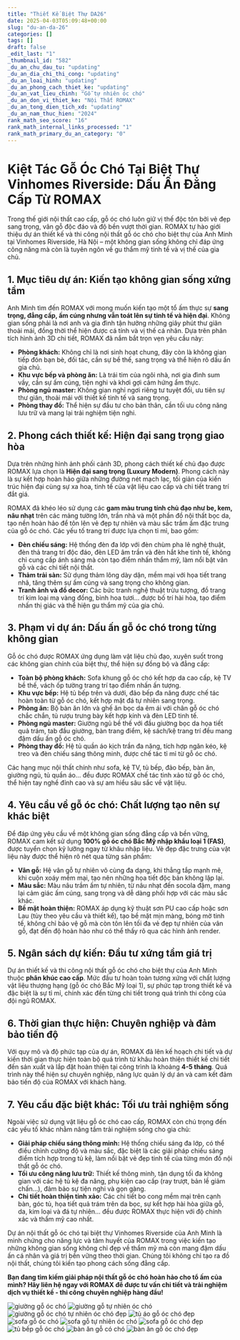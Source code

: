 ```yaml
---
title: "Thiết Kế Biệt Thự DA26"
date: 2025-04-03T05:09:48+00:00
slug: "du-an-da-26"
categories: []
tags: []
draft: false
_edit_last: "1"
_thumbnail_id: "582"
_du_an_chu_dau_tu: "updating"
_du_an_dia_chi_thi_cong: "updating"
_du_an_loai_hinh: "updating"
_du_an_phong_cach_thiet_ke: "updating"
_du_an_vat_lieu_chinh: "Gỗ tự nhiên óc chó"
_du_an_don_vi_thiet_ke: "Nội Thất ROMAX"
_du_an_tong_dien_tich_xd: "updating"
_du_an_nam_thuc_hien: "2024"
rank_math_seo_score: "16"
rank_math_internal_links_processed: "1"
rank_math_primary_du_an_category: "0"
---
```

# Kiệt Tác Gỗ Óc Chó Tại Biệt Thự Vinhomes Riverside: Dấu Ấn Đẳng Cấp Từ ROMAX

Trong thế giới nội thất cao cấp, gỗ óc chó luôn giữ vị thế độc tôn bởi vẻ đẹp sang trọng, vân gỗ độc đáo và độ bền vượt thời gian. ROMAX tự hào giới thiệu dự án thiết kế và thi công nội thất gỗ óc chó cho biệt thự của Anh Minh tại Vinhomes Riverside, Hà Nội – một không gian sống không chỉ đáp ứng công năng mà còn là tuyên ngôn về gu thẩm mỹ tinh tế và vị thế của gia chủ.

## 1. Mục tiêu dự án: Kiến tạo không gian sống xứng tầm

Anh Minh tìm đến ROMAX với mong muốn kiến tạo một tổ ấm thực sự **sang trọng, đẳng cấp, ấm cúng nhưng vẫn toát lên sự tinh tế và hiện đại**. Không gian sống phải là nơi anh và gia đình tận hưởng những giây phút thư giãn thoải mái, đồng thời thể hiện được cá tính và vị thế cá nhân. Dựa trên phân tích hình ảnh 3D chi tiết, ROMAX đã nắm bắt trọn vẹn yêu cầu này:

* **Phòng khách:** Không chỉ là nơi sinh hoạt chung, đây còn là không gian tiếp đón bạn bè, đối tác, cần sự bề thế, sang trọng và thể hiện rõ dấu ấn gia chủ.
* **Khu vực bếp và phòng ăn:** Là trái tim của ngôi nhà, nơi gia đình sum vầy, cần sự ấm cúng, tiện nghi và khơi gợi cảm hứng ẩm thực.
* **Phòng ngủ master:** Không gian nghỉ ngơi riêng tư tuyệt đối, ưu tiên sự thư giãn, thoải mái với thiết kế tinh tế và sang trọng.
* **Phòng thay đồ:** Thể hiện sự đầu tư cho bản thân, cần tối ưu công năng lưu trữ và mang lại trải nghiệm tiện nghi.

## 2. Phong cách thiết kế: Hiện đại sang trọng giao hòa

Dựa trên những hình ảnh phối cảnh 3D, phong cách thiết kế chủ đạo được ROMAX lựa chọn là **Hiện đại sang trọng (Luxury Modern)**. Phong cách này là sự kết hợp hoàn hảo giữa những đường nét mạch lạc, tối giản của kiến trúc hiện đại cùng sự xa hoa, tinh tế của vật liệu cao cấp và chi tiết trang trí đắt giá.

ROMAX đã khéo léo sử dụng các **gam màu trung tính chủ đạo như be, kem, nâu nhạt** trên các mảng tường lớn, trần nhà và một phần đồ nội thất bọc da, tạo nền hoàn hảo để tôn lên vẻ đẹp tự nhiên và màu sắc trầm ấm đặc trưng của gỗ óc chó. Các yếu tố trang trí được lựa chọn tỉ mỉ, bao gồm:

* **Đèn chiếu sáng:** Hệ thống đèn đa lớp với đèn chùm pha lê nghệ thuật, đèn thả trang trí độc đáo, đèn LED âm trần và đèn hắt khe tinh tế, không chỉ cung cấp ánh sáng mà còn tạo điểm nhấn thẩm mỹ, làm nổi bật vân gỗ và các chi tiết nội thất.
* **Thảm trải sàn:** Sử dụng thảm lông dày dặn, mềm mại với họa tiết trang nhã, tăng thêm sự ấm cúng và sang trọng cho không gian.
* **Tranh ảnh và đồ decor:** Các bức tranh nghệ thuật trừu tượng, đồ trang trí kim loại mạ vàng đồng, bình hoa tươi... được bố trí hài hòa, tạo điểm nhấn thị giác và thể hiện gu thẩm mỹ của gia chủ.

## 3. Phạm vi dự án: Dấu ấn gỗ óc chó trong từng không gian

Gỗ óc chó được ROMAX ứng dụng làm vật liệu chủ đạo, xuyên suốt trong các không gian chính của biệt thự, thể hiện sự đồng bộ và đẳng cấp:

* **Toàn bộ phòng khách:** Sofa khung gỗ óc chó kết hợp da cao cấp, kệ TV bề thế, vách ốp tường trang trí tạo điểm nhấn ấn tượng.
* **Khu vực bếp:** Hệ tủ bếp trên và dưới, đảo bếp đa năng được chế tác hoàn toàn từ gỗ óc chó, kết hợp mặt đá tự nhiên sang trọng.
* **Phòng ăn:** Bộ bàn ăn lớn và ghế ăn bọc da êm ái với chân gỗ óc chó chắc chắn, tủ rượu trưng bày kết hợp kính và đèn LED tinh tế.
* **Phòng ngủ master:** Giường ngủ bề thế với đầu giường bọc da họa tiết quả trám, tab đầu giường, bàn trang điểm, kệ sách/kệ trang trí đều mang đậm dấu ấn gỗ óc chó.
* **Phòng thay đồ:** Hệ tủ quần áo kịch trần đa năng, tích hợp ngăn kéo, kệ treo và đèn chiếu sáng thông minh, được chế tác tỉ mỉ từ gỗ óc chó.

Các hạng mục nội thất chính như sofa, kệ TV, tủ bếp, đảo bếp, bàn ăn, giường ngủ, tủ quần áo... đều được ROMAX chế tác tinh xảo từ gỗ óc chó, thể hiện tay nghề đỉnh cao và sự am hiểu sâu sắc về vật liệu.

## 4. Yêu cầu về gỗ óc chó: Chất lượng tạo nên sự khác biệt

Để đáp ứng yêu cầu về một không gian sống đẳng cấp và bền vững, ROMAX cam kết sử dụng **100% gỗ óc chó Bắc Mỹ nhập khẩu loại 1 (FAS)**, được tuyển chọn kỹ lưỡng ngay từ khâu nhập liệu. Vẻ đẹp đặc trưng của vật liệu này được thể hiện rõ nét qua từng sản phẩm:

* **Vân gỗ:** Hệ vân gỗ tự nhiên vô cùng đa dạng, khi thẳng tắp mạnh mẽ, khi cuộn xoáy mềm mại, tạo nên những họa tiết độc bản không lặp lại.
* **Màu sắc:** Màu nâu trầm ấm tự nhiên, từ nâu nhạt đến socola đậm, mang lại cảm giác ấm cúng, sang trọng và dễ dàng phối hợp với các màu sắc khác.
* **Bề mặt hoàn thiện:** ROMAX áp dụng kỹ thuật sơn PU cao cấp hoặc sơn Lau (tùy theo yêu cầu và thiết kế), tạo bề mặt mịn màng, bóng mờ tinh tế, không chỉ bảo vệ gỗ mà còn tôn lên tối đa vẻ đẹp tự nhiên của vân gỗ, đạt đến độ hoàn hảo như có thể thấy rõ qua các hình ảnh render.

## 5. Ngân sách dự kiến: Đầu tư xứng tầm giá trị

Dự án thiết kế và thi công nội thất gỗ óc chó cho biệt thự của Anh Minh thuộc **phân khúc cao cấp**. Mức đầu tư hoàn toàn tương xứng với chất lượng vật liệu thượng hạng (gỗ óc chó Bắc Mỹ loại 1), sự phức tạp trong thiết kế và đặc biệt là sự tỉ mỉ, chính xác đến từng chi tiết trong quá trình thi công của đội ngũ ROMAX.

## 6. Thời gian thực hiện: Chuyên nghiệp và đảm bảo tiến độ

Với quy mô và độ phức tạp của dự án, ROMAX đã lên kế hoạch chi tiết và dự kiến thời gian thực hiện toàn bộ quá trình từ khâu hoàn thiện thiết kế chi tiết đến sản xuất và lắp đặt hoàn thiện tại công trình là khoảng **4-5 tháng**. Quá trình này thể hiện sự chuyên nghiệp, năng lực quản lý dự án và cam kết đảm bảo tiến độ của ROMAX với khách hàng.

## 7. Yêu cầu đặc biệt khác: Tối ưu trải nghiệm sống

Ngoài việc sử dụng vật liệu gỗ óc chó cao cấp, ROMAX còn chú trọng đến các yếu tố khác nhằm nâng tầm trải nghiệm sống cho gia chủ:

* **Giải pháp chiếu sáng thông minh:** Hệ thống chiếu sáng đa lớp, có thể điều chỉnh cường độ và màu sắc, đặc biệt là các giải pháp chiếu sáng điểm tích hợp trong tủ kệ, làm nổi bật vẻ đẹp tinh tế của từng món đồ nội thất gỗ óc chó.
* **Tối ưu công năng lưu trữ:** Thiết kế thông minh, tận dụng tối đa không gian với các hệ tủ kệ đa năng, phụ kiện cao cấp (ray trượt, bản lề giảm chấn...), đảm bảo sự tiện nghi và gọn gàng.
* **Chi tiết hoàn thiện tinh xảo:** Các chi tiết bo cong mềm mại trên cạnh bàn, góc tủ, họa tiết quả trám trên da bọc, sự kết hợp hài hòa giữa gỗ, da, kim loại và đá tự nhiên... đều được ROMAX thực hiện với độ chính xác và thẩm mỹ cao nhất.

Dự án nội thất gỗ óc chó tại biệt thự Vinhomes Riverside của Anh Minh là minh chứng cho năng lực và tâm huyết của ROMAX trong việc kiến tạo những không gian sống không chỉ đẹp về thẩm mỹ mà còn mang đậm dấu ấn cá nhân và giá trị bền vững theo thời gian. Chúng tôi không chỉ tạo ra đồ nội thất, chúng tôi kiến tạo phong cách sống đẳng cấp.

**Bạn đang tìm kiếm giải pháp nội thất gỗ óc chó hoàn hảo cho tổ ấm của mình? Hãy liên hệ ngay với ROMAX để được tư vấn chi tiết và trải nghiệm dịch vụ thiết kế - thi công chuyên nghiệp hàng đầu!**

![giường gỗ óc chó](https://romax.vn/wp-content/uploads/2025/03/giuong-go-oc-cho-gg26-27-1280x853.webp)
![giường gỗ tự nhiên óc chó](https://romax.vn/wp-content/uploads/2025/03/giuong-go-oc-cho-gg26-26-1280x853.webp)
![giường gỗ óc chó tự nhiên óc chó đẹp](https://romax.vn/wp-content/uploads/2025/03/giuong-go-oc-cho-gg26-25-1280x853.webp)
![tủ áo gỗ óc chó đẹp](https://romax.vn/wp-content/uploads/2025/03/tu-quan-ao-go-oc-cho-tqa26-6-1280x853.webp)
![sofa gỗ óc chó](https://romax.vn/wp-content/uploads/2025/03/sofa-go-oc-cho-sf26-3-1280x720.webp)
![sofa gỗ tự nhiên óc chó](https://romax.vn/wp-content/uploads/2025/03/sofa-go-oc-cho-sf26-2-1280x720.webp)
![sofa gỗ óc chó đẹp](https://romax.vn/wp-content/uploads/2025/03/sofa-go-oc-cho-sf26-1-1280x720.webp)
![tủ bếp gỗ óc chó](https://romax.vn/wp-content/uploads/2025/03/tu-bep-go-oc-cho-tb26-1-1280x720.webp)
![bàn ăn gỗ có chó](https://romax.vn/wp-content/uploads/2025/03/ban-an-go-oc-cho-ba26-2-1280x720.webp)
![bàn ăn gỗ óc chó đẹp](https://romax.vn/wp-content/uploads/2025/03/ban-an-go-oc-cho-ba26-1-1280x720.webp)